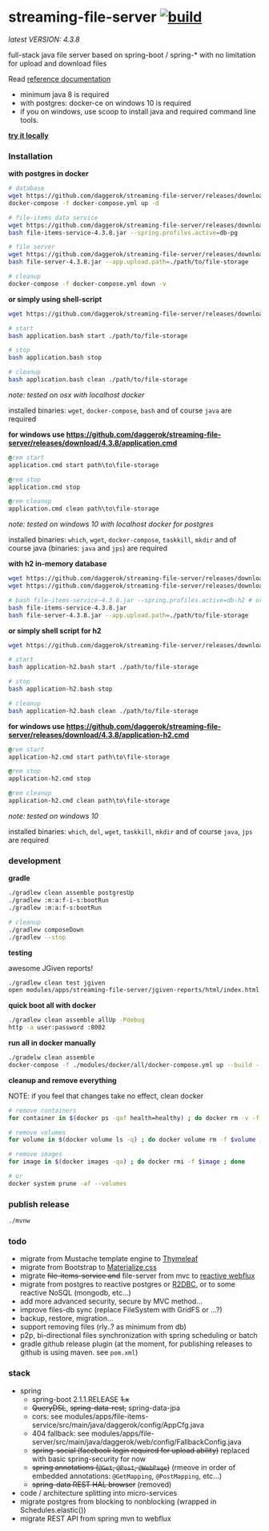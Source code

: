 streaming-file-server [![build](https://travis-ci.org/daggerok/streaming-file-server.svg?branch=master)](https://travis-ci.org/daggerok/streaming-file-server)
=====================

_latest VERSION: 4.3.8_

full-stack java file server based on spring-boot / spring-* with no limitation for upload and download files

Read [reference documentation](http://daggerok.github.io/streaming-file-server)

- minimum java 8 is required
- with postgres: docker-ce on windows 10 is required
- if you on windows, use scoop to install java and required command line tools.

[**try it locally**](https://github.com/daggerok/streaming-file-server/releases)

### Installation

**with postgres in docker**

```bash
# database
wget https://github.com/daggerok/streaming-file-server/releases/download/4.3.8/docker-compose.yml
docker-compose -f docker-compose.yml up -d

# file-items data service
wget https://github.com/daggerok/streaming-file-server/releases/download/4.3.8/file-items-service-4.3.8.jar
bash file-items-service-4.3.8.jar --spring.profiles.active=db-pg

# file server
wget https://github.com/daggerok/streaming-file-server/releases/download/4.3.8/file-server-4.3.8.jar
bash file-server-4.3.8.jar --app.upload.path=./path/to/file-storage

# cleanup
docker-compose -f docker-compose.yml down -v
```

**or simply using shell-script**

```bash
wget https://github.com/daggerok/streaming-file-server/releases/download/4.3.8/application.bash

# start
bash application.bash start ./path/to/file-storage

# stop
bash application.bash stop

# cleanup
bash application.bash clean ./path/to/file-storage
```

*note: tested on osx with localhost docker*

installed binaries: `wget`, `docker-compose`, `bash` and of course `java` are required

**for windows use https://github.com/daggerok/streaming-file-server/releases/download/4.3.8/application.cmd**

```cmd
@rem start
application.cmd start path\to\file-storage

@rem stop
application.cmd stop

@rem cleanup
application.cmd clean path\to\file-storage
```

*note: tested on windows 10 with localhost docker for postgres*

installed binaries: `which`, `wget`, `docker-compose`, `taskkill`, `mkdir` and of course java (binaries: `java` and `jps`) are required

**with h2 in-memory database**

```bash
wget https://github.com/daggerok/streaming-file-server/releases/download/4.3.8/file-items-service-4.3.8.jar
wget https://github.com/daggerok/streaming-file-server/releases/download/4.3.8/file-server-4.3.8.jar

# bash file-items-service-4.3.8.jar --spring.profiles.active=db-h2 # or just:
bash file-items-service-4.3.8.jar
bash file-server-4.3.8.jar --app.upload.path=./path/to/file-storage
```

**or simply shell script for h2**

```bash
wget https://github.com/daggerok/streaming-file-server/releases/download/4.3.8/application-h2.bash

# start
bash application-h2.bash start ./path/to/file-storage

# stop
bash application-h2.bash stop

# cleanup
bash application-h2.bash clean ./path/to/file-storage
```

**for windows use https://github.com/daggerok/streaming-file-server/releases/download/4.3.8/application-h2.cmd**

```cmd
@rem start
application-h2.cmd start path\to\file-storage

@rem stop
application-h2.cmd stop

@rem cleanup
application-h2.cmd clean path\to\file-storage
```

*note: tested on windows 10*

installed binaries: `which`, `del`, `wget`, `taskkill`, `mkdir` and of course `java`, `jps` are required

### development

**gradle**

```sh
./gradlew clean assemble postgresUp
./gradlew :m:a:f-i-s:bootRun
./gradlew :m:a:f-s:bootRun

# cleanup
./gradlew composeDown
./gradlew --stop
```

**testing**

awesome JGiven reports!

```sh
./gradlew clean test jgiven
open modules/apps/streaming-file-server/jgiven-reports/html/index.html
```

**quick boot all with docker**

```sh
./gradlew clean assemble allUp -Pdebug
http -a user:password :8002
```

**run all in docker manually**

```bash
./gradelw clean assemble
docker-compose -f ./modules/docker/all/docker-compose.yml up --build --force-recreate
```

**cleanup and remove everything**

NOTE: if you feel that changes take no effect, clean docker

```bash
# remove containers
for container in $(docker ps -qaf health=healthy) ; do docker rm -v -f $container ; done

# remove volumes
for volume in $(docker volume ls -q) ; do docker volume rm -f $volume ; done

# remove images
for image in $(docker images -qa) ; do docker rmi -f $image ; done

# or
docker system prune -af --volumes
```

### publish release

```bash
./mvnw
```

<!--

### known issues (deprecations)

- ~~SQLFeatureNotSupportedException: Method org.postgresql.jdbc.PgConnection.createClob() is not yet implemented.~~ [fixed](https://vkuzel.com/spring-boot-jpa-hibernate-atomikos-postgresql-exception)
- static methods mocking using PowerMock (logs: BasicStaticClassTest.java uses or overrides a deprecated API.)

-->

### todo

- migrate from Mustache template engine to [Thymeleaf](https://www.thymeleaf.org/)
- migrate from Bootstrap to [Materialize.css](https://materializecss.com/)
- migrate ~~file-items-service and~~ file-server from mvc to [reactive webflux](https://docs.spring.io/spring/docs/current/spring-framework-reference/web-reactive.html)
- migrate from postgres to reactive postgres or [R2DBC](https://r2dbc.io/), or to some reactive NoSQL (mongodb, etc...)
- add more advanced security, secure by MVC method...
- improve files-db sync (replace FileSystem with GridFS or ...?)
- backup, restore, migration...
- support removing files (rly..? as minimum from db)
- p2p, bi-directional files synchronization with spring scheduling or batch
- gradle github release plugin (at the moment, for publishing releases to github is using maven. see `pom.xml`)

### stack

- spring
  - spring-boot 2.1.1.RELEASE ~~1.x~~
  - ~~QueryDSL~~, ~~spring-data-rest,~~ spring-data-jpa
  - cors: see modules/apps/file-items-service/src/main/java/daggerok/config/AppCfg.java
  - 404 fallback: see modules/apps/file-server/src/main/java/daggerok/web/config/FallbackConfig.java
  - ~~spring-social (facebook login required for upload ability)~~ replaced with basic spring-security for now
  - ~~spring annotations (`@Get`, `@Post`, `@WebPage`)~~ (rmeove in order of embedded annotations: `@GetMapping`, `@PostMapping`, etc...)
  - ~~spring-data REST HAL browser~~ (removed)
- code / architecture splitting into micro-services
- migrate postgres from blocking to nonblocking (wrapped in Schedules.elastic())
- migrate REST API from spring mvn to webflux
